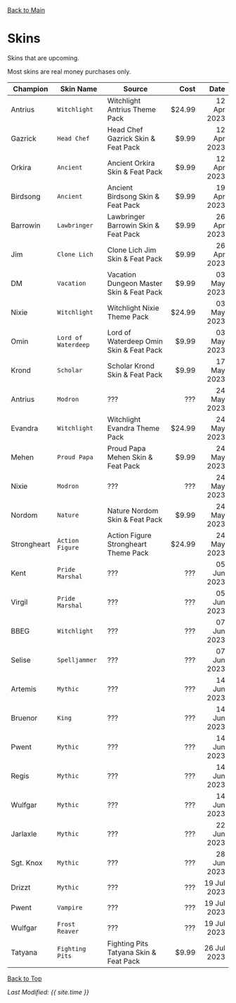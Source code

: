 [Back to Main](index.md)

# Skins

Skins that are upcoming.

Most skins are real money purchases only.

| Champion | Skin Name | Source | Cost | Date |
|---|---|---|--:|--:|
| Antrius | `Witchlight` | Witchlight Antrius Theme Pack | $24.99 | 12 Apr 2023 |
| Gazrick | `Head Chef` | Head Chef Gazrick Skin & Feat Pack | $9.99 | 12 Apr 2023 |
| Orkira | `Ancient` | Ancient Orkira Skin & Feat Pack | $9.99 | 12 Apr 2023 |
| Birdsong | `Ancient` | Ancient Birdsong Skin & Feat Pack | $9.99 | 19 Apr 2023 |
| Barrowin | `Lawbringer` | Lawbringer Barrowin Skin & Feat Pack | $9.99 | 26 Apr 2023 |
| Jim | `Clone Lich` | Clone Lich Jim Skin & Feat Pack | $9.99 | 26 Apr 2023 |
| DM | `Vacation` | Vacation Dungeon Master Skin & Feat Pack | $9.99 | 03 May 2023 |
| Nixie | `Witchlight` | Witchlight Nixie Theme Pack | $24.99 | 03 May 2023 |
| Omin | `Lord of Waterdeep` | Lord of Waterdeep Omin Skin & Feat Pack | $9.99 | 03 May 2023 |
| Krond | `Scholar` | Scholar Krond Skin & Feat Pack | $9.99 | 17 May 2023 |
| Antrius | `Modron` | ??? | ??? | 24 May 2023 |
| Evandra | `Witchlight` | Witchlight Evandra Theme Pack | $24.99 | 24 May 2023 |
| Mehen | `Proud Papa` | Proud Papa Mehen Skin & Feat Pack | $9.99 | 24 May 2023 |
| Nixie | `Modron` | ??? | ??? | 24 May 2023 |
| Nordom | `Nature` | Nature Nordom Skin & Feat Pack | $9.99 | 24 May 2023 |
| Strongheart | `Action Figure` | Action Figure Strongheart Theme Pack | $24.99 | 24 May 2023 |
| Kent | `Pride Marshal` | ??? | ??? | 05 Jun 2023 |
| Virgil | `Pride Marshal` | ??? | ??? | 05 Jun 2023 |
| BBEG | `Witchlight` | ??? | ??? | 07 Jun 2023 |
| Selise | `Spelljammer` | ??? | ??? | 07 Jun 2023 |
| Artemis | `Mythic` | ??? | ??? | 14 Jun 2023 |
| Bruenor | `King` | ??? | ??? | 14 Jun 2023 |
| Pwent | `Mythic` | ??? | ??? | 14 Jun 2023 |
| Regis | `Mythic` | ??? | ??? | 14 Jun 2023 |
| Wulfgar | `Mythic` | ??? | ??? | 14 Jun 2023 |
| Jarlaxle | `Mythic` | ??? | ??? | 22 Jun 2023 |
| Sgt. Knox | `Mythic` | ??? | ??? | 28 Jun 2023 |
| Drizzt | `Mythic` | ??? | ??? | 19 Jul 2023 |
| Pwent | `Vampire` | ??? | ??? | 19 Jul 2023 |
| Wulfgar | `Frost Reaver` | ??? | ??? | 19 Jul 2023 |
| Tatyana | `Fighting Pits` | Fighting Pits Tatyana Skin & Feat Pack | $9.99 | 26 Jul 2023 |

[Back to Top](#top)

*Last Modified: {{ site.time }}*